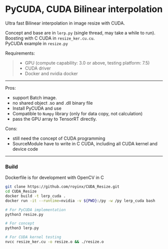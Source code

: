 
# PyCUDA, CUDA Bilinear interpolation

Ultra fast Bilinear interpolation in image resize with CUDA.


Concept and base are in `lerp.py` (single thread, may take a while to run). <br/>
Boosting with C CUDA in `resize_ker.cu.cu`. <br/>
PyCUDA example in `resize.py`<br/>


Requirements:
>- GPU (compute capability: 3.0 or above, testing platform: 7.5)
>- CUDA driver
>- Docker and nvidia docker
---
Pros:
- support Batch image.
- no shared object .so and .dll binary file
- Install PyCUDA and use
- Compatible to `Numpy` library (only for data copy, not calculation)
- pass the GPU array to TensorRT directly. 

Cons:
- still need the concept of CUDA programming
- SourceModule have to write in C CUDA, including all CUDA kernel and device code

---
### Build 
Dockerfile is for development with OpenCV in C
```bash
git clone https://github.com/royinx/CUDA_Resize.git 
cd CUDA_Resize
docker build -t lerp_cuda .
docker run -it --runtime=nvidia -v ${PWD}:/py -w /py lerp_cuda bash 

# For PyCUDA implementation
python3 resize.py

# For concept
python3 lerp.py

# For CUDA kernel testing
nvcc resize_ker.cu -o resize.o && ./resize.o

```

